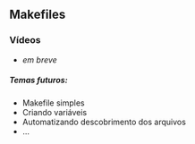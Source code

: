 ## Makefiles

### Vídeos
- *em breve*


##### Temas futuros:

- Makefile simples
- Criando variáveis
- Automatizando descobrimento dos arquivos
- ...
